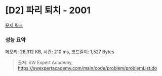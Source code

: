 # [D2] 파리 퇴치 - 2001 

[문제 링크](https://swexpertacademy.com/main/code/problem/problemDetail.do?contestProbId=AV5PzOCKAigDFAUq) 

### 성능 요약

메모리: 28,312 KB, 시간: 210 ms, 코드길이: 1,527 Bytes



> 출처: SW Expert Academy, https://swexpertacademy.com/main/code/problem/problemList.do